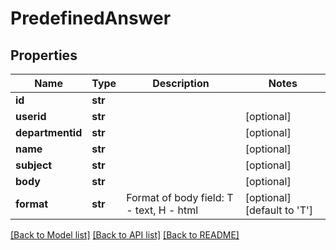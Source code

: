 # PredefinedAnswer

## Properties
Name | Type | Description | Notes
------------ | ------------- | ------------- | -------------
**id** | **str** |  | 
**userid** | **str** |  | [optional] 
**departmentid** | **str** |  | [optional] 
**name** | **str** |  | [optional] 
**subject** | **str** |  | [optional] 
**body** | **str** |  | [optional] 
**format** | **str** | Format of body field: T - text, H - html | [optional] [default to 'T']

[[Back to Model list]](../README.md#documentation-for-models) [[Back to API list]](../README.md#documentation-for-api-endpoints) [[Back to README]](../README.md)


